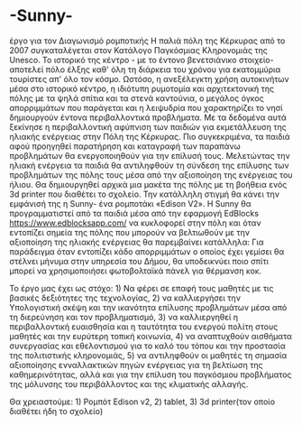 # -Sunny-
έργο για τον Διαγωνισμό ρομποτικής
Η παλιά πόλη της Κέρκυρας από το 2007 συγκαταλέγεται στον Κατάλογο Παγκόσμιας Κληρονομιάς της  Unesco. Το ιστορικό της κέντρο - με το έντονο βενετσιάνικο στοιχείο- αποτελεί πόλο έλξης καθ' όλη τη διάρκεια του χρόνου για εκατομμύρια τουρίστες απ' όλο τον κόσμο. Ωστόσο, η ανεξέλεγκτη χρήση  αυτοκινήτων μέσα στο ιστορικό κέντρο, η ιδιότυπη ρυμοτομία και αρχιτεκτονική της πόλης με τα ψηλά σπίτια και τα στενά καντούνια, ο  μεγάλος όγκος απορριμμάτων που παράγεται και  η λειψυδρία που χαρακτηρίζει το νησί δημιουργούν έντονα περιβαλλοντικά προβλήματα. Με τα δεδομένα αυτά ξεκίνησε η περιβαλλοντική αφύπνιση των παιδιών για εκμετάλλευση της ηλιακής ενέργειας στην Πόλη της Κέρκυρας. Πιο συγκεκριμένα, τα παιδιά αφού προηγηθεί παρατήρηση και καταγραφή των παραπάνω προβλημάτων θα ενεργοποιηθούν για την επίλυσή τους. Μελετώντας την ηλιακή ενέργεια τα παιδιά θα αντιληφθούν τη σύνδεση της επίλυσης των προβλημάτων της πόλης τους μέσα από την αξιοποίηση της ενέργειας του ήλιου.  Θα δημιουργηθεί αρχικά μια μακέτα της πόλης με τη βοήθεια ενός 3d printer που διαθέτει το σχολείο. Την κατάλληλη στιγμή θα κάνει την εμφάνισή της η Sunny- ένα ρομποτάκι «Edison V2». Η Sunny θα προγραμματιστεί από τα παιδιά μέσα από την εφαρμογή EdBlocks https://www.edblocksapp.com/  να κυκλοφορεί στην πόλη και όταν εντοπίζει σημεία της πόλης που μπορούν να βελτιωθούν με την αξιοποίηση της ηλιακής ενέργειας θα παρεμβαίνει κατάλληλα: Για παράδειγμα όταν εντοπίζει κάδο απορριμμάτων ο οποίος έχει γεμίσει θα στέλνει μήνυμα στην υπηρεσία του Δήμου, θα υποδεικνύει ποιο σπίτι μπορεί να χρησιμοποιήσει φωτοβολταϊκά πάνελ για θέρμανση κοκ. 

Το έργο μας έχει ως στόχο: 1) Να φέρει σε επαφή τους μαθητές με τις βασικές δεξιότητες της τεχνολογίας, 2) να καλλιεργήσει την Υπολογιστική σκέψη και την ικανότητα επίλυσης προβλημάτων μέσα από τη διερεύνηση και τον προβληματισμό, 3) να καλλιεργηθεί η περιβαλλοντική ευαισθησία και η ταυτότητα του ενεργού πολίτη στους μαθητές και την ευρύτερη τοπική κοινωνία, 4) να αναπτυχθούν αισθήματα συνεργασίας και εθελοντισμού για το καλό του τόπου και την προστασία της πολιτιστικής κληρονομιάς, 5) να αντιληφθούν οι μαθητές τη σημασία αξιοποίησης ενναλλακτικών πηγών ενέργειας για τη βελτίωση της καθημερινότητας, αλλά και για την επίλυση του παγκόσμιου προβλήματος της μόλυνσης του περιβάλλοντος και της κλιματικής αλλαγής.  

Θα χρειαστούμε: 1) Ρομπότ Edison v2, 2) tablet, 3) 3d printer(τον οποίο διαθέτει ήδη το σχολείο) 
